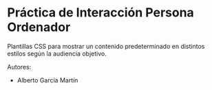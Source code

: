 # Práctica de Interacción Persona Ordenador
Plantillas CSS para mostrar un contenido predeterminado en distintos estilos según la audiencia objetivo.

Autores:
- Alberto García Martín
